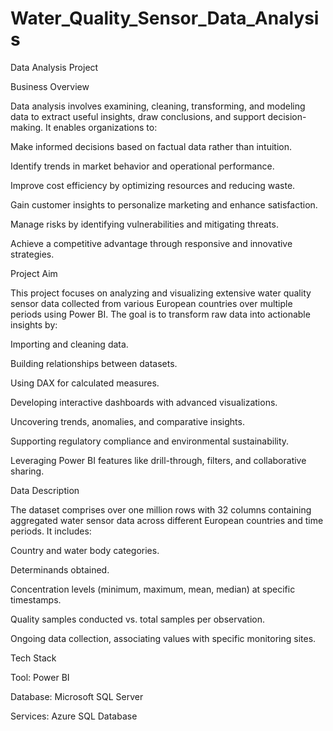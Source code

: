 # Water_Quality_Sensor_Data_Analysis
Data Analysis Project

Business Overview

Data analysis involves examining, cleaning, transforming, and modeling data to extract useful insights, draw conclusions, and support decision-making. It enables organizations to:

Make informed decisions based on factual data rather than intuition.

Identify trends in market behavior and operational performance.

Improve cost efficiency by optimizing resources and reducing waste.

Gain customer insights to personalize marketing and enhance satisfaction.

Manage risks by identifying vulnerabilities and mitigating threats.

Achieve a competitive advantage through responsive and innovative strategies.

Project Aim

This project focuses on analyzing and visualizing extensive water quality sensor data collected from various European countries over multiple periods using Power BI. The goal is to transform raw data into actionable insights by:

Importing and cleaning data.

Building relationships between datasets.

Using DAX for calculated measures.

Developing interactive dashboards with advanced visualizations.

Uncovering trends, anomalies, and comparative insights.

Supporting regulatory compliance and environmental sustainability.

Leveraging Power BI features like drill-through, filters, and collaborative sharing.

Data Description

The dataset comprises over one million rows with 32 columns containing aggregated water sensor data across different European countries and time periods. It includes:

Country and water body categories.

Determinands obtained.

Concentration levels (minimum, maximum, mean, median) at specific timestamps.

Quality samples conducted vs. total samples per observation.

Ongoing data collection, associating values with specific monitoring sites.

Tech Stack

Tool: Power BI

Database: Microsoft SQL Server

Services: Azure SQL Database
